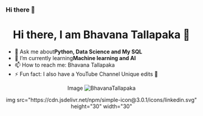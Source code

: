 ### Hi there 👋

<!--
**BhavanaTallapaka/BhavanaTallapaka** is a ✨ _special_ ✨ repository because its `README.md` (this file) appears on your GitHub profile.

Here are some ideas to get you started:

- 🔭 I’m currently working on ...
- 🌱 I’m currently learning ...
- 👯 I’m looking to collaborate on ...
- 🤔 I’m looking for help with ...
- 💬 Ask me about ...
- 📫 How to reach me: ...
- 😄 Pronouns: ...
- ⚡ Fun fact: ...
-->

<h1 align="center">Hi there, I am Bhavana Tallapaka 👋</h1>

- 💬 Ask me about<strong>Python, Data Science and My SQL </strong>
- 🌱 I’m currently learning<strong>Machine learning and AI </strong>
- 📫 How to reach me: <a herf="https://www.linkedin.com/in/bhavana-tallapaka-078083240/" target="_bank">Bhavana Tallapaka</a>
- ⚡ Fun fact: I also have a YouTube Channel <a herf="https://www.youtube.com/@uniqueedits2596" target="_blank">Unique edits 🥶</a>

<p align="center">
  <a herf="https://www.youtube.com/@uniqueedits2596" target="_blank">Image</a>
  <img src="https://github-readme-stats.vercel.app/api?username=BhavanaTallapaka&show_icon=true" alt="BhavanaTallapaka"
</p>

<p align="center">
  <a herf="https://www.linkedin.com/in/bhavana-tallapaka-078083240/" target="_blank">img src="https://cdn.jsdelivr.net/npm/simple-icon@3.0.1/icons/linkedin.svg" height="30" width="30"</a>
</p>
